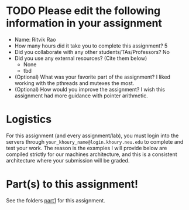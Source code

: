 # TODO Please edit the following information in your assignment

- Name: Ritvik Rao
- How many hours did it take you to complete this assignment? 5
- Did you collaborate with any other students/TAs/Professors? No
- Did you use any external resources? (Cite them below)
  - None
  - tbd
- (Optional) What was your favorite part of the assignment?
I liked working with the pthreads and mutexes the most.
- (Optional) How would you improve the assignment?
I wish this assignment had more guidance with pointer arithmetic.

# Logistics

For this assignment (and every assignment/lab), you must login into the servers through `your_khoury_name@login.khoury.neu.edu` to complete and test your work. The reason is the examples I will provide below are compiled strictly for our machines architecture, and this is a consistent architecture where your submission will be graded.

# Part(s) to this assignment!

See the folders [part1](./part1) for this assignment.
